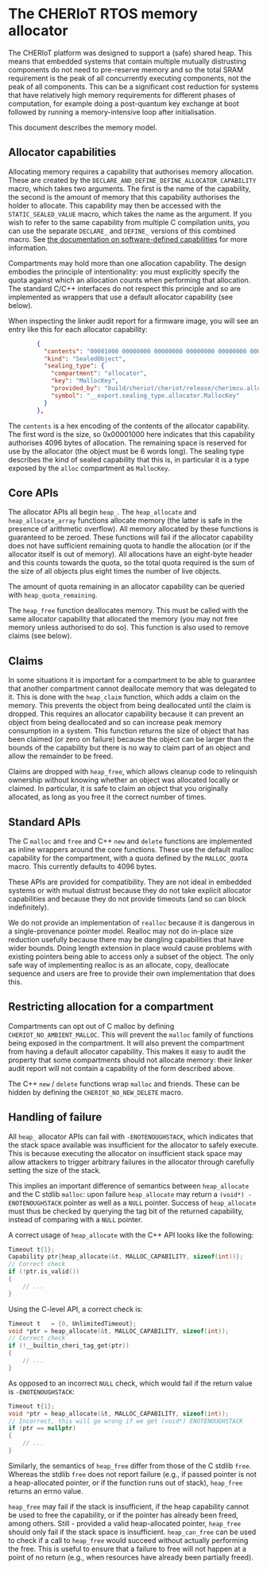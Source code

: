 The CHERIoT RTOS memory allocator
=================================

The CHERIoT platform was designed to support a (safe) shared heap.
This means that embedded systems that contain multiple mutually distrusting components do not need to pre-reserve memory and so the total SRAM requirement is the peak of all concurrently executing components, not the peak of all components.
This can be a significant cost reduction for systems that have relatively high memory requirements for different phases of computation, for example doing a post-quantum key exchange at boot followed by running a memory-intensive loop after initialisation.

This document describes the memory model.

Allocator capabilities
----------------------

Allocating memory requires a capability that authorises memory allocation.
These are created by the `DECLARE_AND_DEFINE_DEFINE_ALLOCATOR_CAPABILITY` macro, which takes two arguments.
The first is the name of the capability, the second is the amount of memory that this capability authorises the holder to allocate.
This capability may then be accessed with the `STATIC_SEALED_VALUE` macro, which takes the name as the argument.
If you wish to refer to the same capability from multiple C compilation units, you can use the separate `DECLARE_` and `DEFINE_` versions of this combined macro.
See [the documentation on software-defined capabilities](SoftwareCapabilities.md) for more information.


Compartments may hold more than one allocation capability.
The design embodies the principle of intentionality: you must explicitly specify the quota against which an allocation counts when performing that allocation.
The standard C/C++ interfaces do not respect this principle and so are implemented as wrappers that use a default allocator capability (see below).

When inspecting the linker audit report for a firmware image, you will see an entry like this for each allocator capability:

```json
        {
          "contents": "00001000 00000000 00000000 00000000 00000000 00000000",
          "kind": "SealedObject",
          "sealing_type": {
            "compartment": "allocator",
            "key": "MallocKey",
            "provided_by": "build/cheriot/cheriot/release/cherimcu.allocator.compartment",
            "symbol": "__export.sealing_type.allocator.MallocKey"
          }
        },
```

The `contents` is a hex encoding of the contents of the allocator capability.
The first word is the size, so 0x00001000 here indicates that this capability authorises 4096 bytes of allocation.
The remaining space is reserved for use by the allocator (the object must be 6 words long).
The sealing type describes the kind of sealed capability that this is, in particular it is a type exposed by the `alloc` compartment as `MallocKey`.


Core APIs
---------

The allocator APIs all begin `heap_`.
The `heap_allocate` and `heap_allocate_array` functions allocate memory (the latter is safe in the presence of arithmetic overflow).
All memory allocated by these functions is guaranteed to be zeroed.
These functions will fail if the allocator capability does not have sufficient remaining quota to handle the allocation (or if the allocator itself is out of memory).
All allocations have an eight-byte header and this counts towards the quota, so the total quota required is the sum of the size of all objects plus eight times the number of live objects.

The amount of quota remaining in an allocator capability can be queried with `heap_quota_remaining`.

The `heap_free` function deallocates memory.
This must be called with the same allocator capability that allocated the memory (you may not free memory unless authorised to do so).
This function is also used to remove claims (see below).

Claims
------

In some situations it is important for a compartment to be able to guarantee that another compartment cannot deallocate memory that was delegated to it.
This is done with the `heap_claim` function, which adds a claim on the memory.
This prevents the object from being deallocated until the claim is dropped.
This requires an allocator capability because it can prevent an object from being deallocated and so can increase peak memory consumption in a system.
This function returns the size of object that has been claimed (or zero on failure) because the object can be larger than the bounds of the capability but there is no way to claim part of an object and allow the remainder to be freed.

Claims are dropped with `heap_free`, which allows cleanup code to relinquish ownership without knowing whether an object was allocated locally or claimed.
In particular, it is safe to claim an object that you originally allocated, as long as you free it the correct number of times.

Standard APIs
-------------

The C `malloc` and `free` and C++ `new` and `delete` functions are implemented as inline wrappers around the core functions.
These use the default malloc capability for the compartment, with a quota defined by the `MALLOC_QUOTA` macro.
This currently defaults to 4096 bytes.

These APIs are provided for compatibility.
They are not ideal in embedded systems or with mutual distrust because they do not take explicit allocator capabilities and because they do not provide timeouts (and so can block indefinitely).

We do not provide an implementation of `realloc` because it is dangerous in a single-provenance pointer model.
Realloc may not do in-place size reduction usefully because there may be dangling capabilities that have wider bounds.
Doing length extension in place would cause problems with existing pointers being able to access only a subset of the object.
The only safe way of implementing realloc is as an allocate, copy, deallocate sequence and users are free to provide their own implementation that does this.

Restricting allocation for a compartment
----------------------------------------

Compartments can opt out of C malloc by defining `CHERIOT_NO_AMBIENT_MALLOC`.
This will prevent the `malloc` family of functions being exposed in the compartment.
It will also prevent the compartment from having a default allocator capability.
This makes it easy to audit the property that some compartments should not allocate memory: their linker audit report will not contain a capability of the form described above.

The C++ `new` / `delete` functions wrap `malloc` and friends.
These can be hidden by defining the `CHERIOT_NO_NEW_DELETE` macro.

Handling of failure
-------------------

All `heap_` allocator APIs can fail with `-ENOTENOUGHSTACK`, which indicates that the stack space available was insufficient for the allocator to safely execute.
This is because executing the allocator on insufficient stack space may allow attackers to trigger arbitrary failures in the allocator through carefully setting the size of the stack.

This implies an important difference of semantics between `heap_allocate` and the C stdlib `malloc`: upon failure `heap_allocate` may return a `(void*) -ENOTENOUGHSTACK` pointer as well as a `NULL` pointer.
Success of `heap_allocate` must thus be checked by querying the tag bit of the returned capability, instead of comparing with a `NULL` pointer.

A correct usage of `heap_allocate` with the C++ API looks like the following:
```C++
Timeout t{1};
Capability ptr{heap_allocate(&t, MALLOC_CAPABILITY, sizeof(int))};
// Correct check
if (!ptr.is_valid())
{
    // ...
}
```

Using the C-level API, a correct check is:
```C
Timeout t   = {0, UnlimitedTimeout};
void *ptr = heap_allocate(&t, MALLOC_CAPABILITY, sizeof(int));
// Correct check
if (!__builtin_cheri_tag_get(ptr))
{
    // ...
}
```

As opposed to an incorrect `NULL` check, which would fail if the return value is `-ENOTENOUGHSTACK`:
```C++
Timeout t{1};
void *ptr = heap_allocate(&t, MALLOC_CAPABILITY, sizeof(int));
// Incorrect, this will go wrong if we get (void*) ENOTENOUGHSTACK
if (ptr == nullptr)
{
    // ...
}
```

Similarly, the semantics of `heap_free` differ from those of the C stdlib `free`.
Whereas the stdlib `free` does not report failure (e.g., if passed pointer is not a heap-allocated pointer, or if the function runs out of stack), `heap_free` returns an errno value.

`heap_free` may fail if the stack is insufficient, if the heap capability cannot be used to free the capability, or if the pointer has already been freed, among others.
Still - provided a valid heap-allocated pointer, `heap_free` should only fail if the stack space is insufficient.
`heap_can_free` can be used to check if a call to `heap_free` would succeed without actually performing the free.
This is useful to ensure that a failure to free will not happen at a point of no return (e.g., when resources have already been partially freed).
